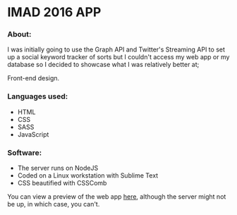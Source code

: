 # IMAD 2016 APP
### About:
I was initially going to use the Graph API and Twitter's Streaming API to set up a social keyword tracker of sorts but I couldn't access my web app or my database so I decided to showcase what I was relatively better at;

Front-end design.

### Languages used:
* HTML
* CSS
* SASS
* JavaScript

### Software:
* The server runs on NodeJS
* Coded on a Linux workstation with Sublime Text
* CSS beautified with CSSComb

You can view a preview of the web app [here](http://aadithpm.imad.hasura-app.io/), although the server might not be up, in which case, you can't.
